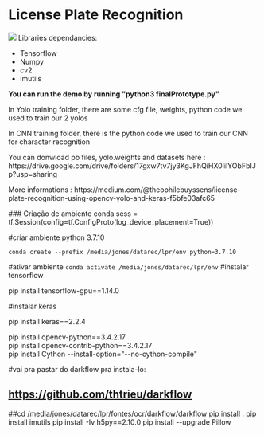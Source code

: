 # License Plate Recognition
<img src="readmeimg.png"/>
Libraries dependancies:
  <ul>
  <li>Tensorflow</li>
  <li>Numpy</li>
  <li>cv2</li>
  <li>imutils</li>
  </ul>
  
  <strong>You can run the demo by running "python3 finalPrototype.py"</strong>
  
  <p>In Yolo training folder, there are some cfg file, weights, python code we used to train our 2 yolos</p>
  <p>In CNN training folder, there is the python code we used to train our CNN for character recognition</p>
  <p>You can donwload pb files, yolo.weights and datasets here : https://drive.google.com/drive/folders/17gxw7tv7jy3KgJFhQiHX0IilYObFbIJp?usp=sharing </p>
 <p> More informations : https://medium.com/@theophilebuyssens/license-plate-recognition-using-opencv-yolo-and-keras-f5bfe03afc65 </p>    
 ### Criação de ambiente conda 
sess = tf.Session(config=tf.ConfigProto(log_device_placement=True))

#criar ambiente python 3.7.10  

`conda create --prefix /media/jones/datarec/lpr/env python=3.7.10`

#ativar ambiente 
`conda activate /media/jones/datarec/lpr/env`
#instalar tensorflow 

pip install tensorflow-gpu==1.14.0

#instalar keras 

pip install keras==2.2.4 

pip install opencv-python==3.4.2.17  
pip install opencv-contrib-python==3.4.2.17  
pip install Cython --install-option="--no-cython-compile"   

#vai pra pastar do darkflow pra instala-lo:
## https://github.com/thtrieu/darkflow
##cd /media/jones/datarec/lpr/fontes/ocr/darkflow/darkflow
pip install .
pip install imutils
pip install -Iv h5py==2.10.0
pip install --upgrade Pillow

